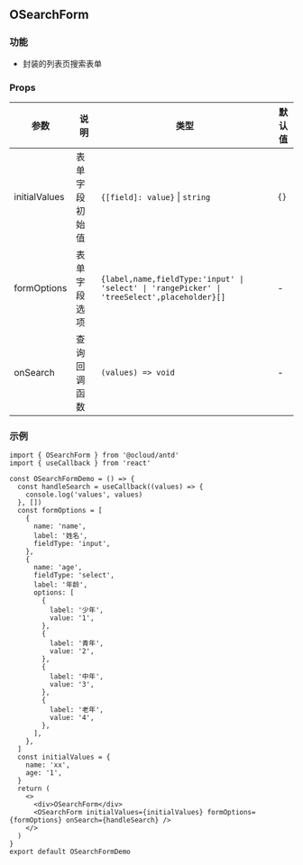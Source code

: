 ## OSearchForm

### 功能

- 封装的列表页搜索表单

### Props

| 参数                     | 说明                 | 类型                                                       | 默认值       |
|------------------------|--------------------|----------------------------------------------------------|-----------|
| initialValues                  | 表单字段初始值               | `{[field]: value}` &#124; `string`                              | `{}` |
| formOptions             | 表单字段选项            | `{label,name,fieldType:'input' \| 'select' \| 'rangePicker' \| 'treeSelect',placeholder}[]`  | - |
| onSearch             |  查询回调函数                | `(values) => void`                               | -         |

### 示例

```tsx
import { OSearchForm } from '@ocloud/antd'
import { useCallback } from 'react'

const OSearchFormDemo = () => {
  const handleSearch = useCallback((values) => {
    console.log('values', values)
  }, [])
  const formOptions = [
    {
      name: 'name',
      label: '姓名',
      fieldType: 'input',
    },
    {
      name: 'age',
      fieldType: 'select',
      label: '年龄',
      options: [
        {
          label: '少年',
          value: '1',
        },
        {
          label: '青年',
          value: '2',
        },
        {
          label: '中年',
          value: '3',
        },
        {
          label: '老年',
          value: '4',
        },
      ],
    },
  ]
  const initialValues = {
    name: 'xx',
    age: '1',
  }
  return (
    <>
      <div>OSearchForm</div>
      <OSearchForm initialValues={initialValues} formOptions={formOptions} onSearch={handleSearch} />
    </>
  )
}
export default OSearchFormDemo
```
